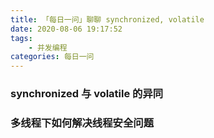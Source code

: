 ```yaml
---
title: 「每日一问」聊聊 synchronized, volatile
date: 2020-08-06 19:17:52
tags:
    - 并发编程
categories: 每日一问
---
```


### synchronized 与 volatile 的异同



### 多线程下如何解决线程安全问题